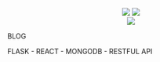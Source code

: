 <p align="center">
  <img src="https://image.ibb.co/manBea/react.png"/>
  <img src="https://image.ibb.co/mSFKXv/mongo_logo.png"/>
  <br/>
  <img src="https://image.ibb.co/gXxfzk/flask.png"/>
</p>

<p>BLOG</p>
<p>FLASK - REACT - MONGODB - RESTFUL API</p>
